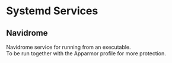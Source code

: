 # Systemd Services

## Navidrome
Navidrome service for running from an executable. <br>
To be run together with the Apparmor profile for more protection. <br>
